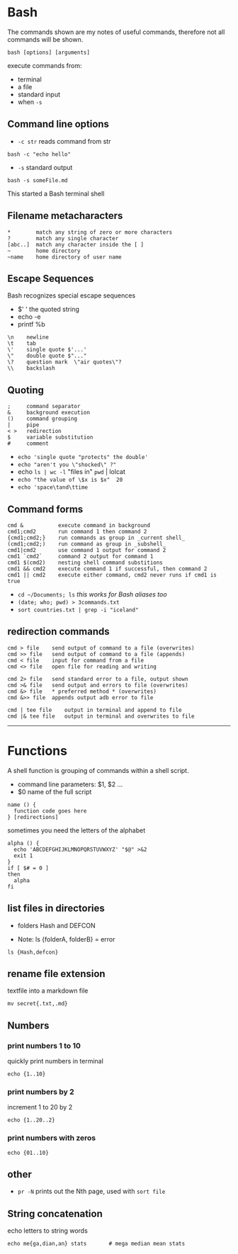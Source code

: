 
# Bash

The commands shown are my notes of useful commands, therefore not all commands will be shown.


`bash [options] [arguments]`

execute commands from:
- terminal 
- a file
- standard input
- when `-s` 

## Command line options

- `-c str` reads command from  str

```
bash -c "echo hello"
```

- `-s` standard output

```
bash -s someFile.md
```
This started a Bash terminal shell


## Filename metacharacters

```
*        match any string of zero or more characters
?        match any single character
[abc..]  match any character inside the [ ]
~        home directory
~name    home directory of user name
```

## Escape Sequences

Bash recognizes special escape sequences

- $' ' the quoted string
- echo -e 
- printf %b

```
\n    newline
\t    tab
\'    single quote $'...'
\"    double quote $"..."
\?    question mark  \"air quotes\"?
\\    backslash
```

## Quoting

```
;     command separator
&     background execution
()    command grouping
|     pipe
< >   redirection
$     variable substitution
#     comment
```

- `echo 'single quote "protects" the double'`
- `echo "aren't you \"shocked\" ?"`
- echo `ls | wc -l` "files in" `pwd` | lolcat 
- `echo "the value of \$x is $x"  20 `
- `echo 'space\tand\ttime`


## Command forms

```
cmd &           execute command in background
cmd1;cmd2       run command 1 then command 2
{cmd1;cmd2;}    run commands as group in _current shell_
(cmd1;cmd2;)    run command as group in _subshell_
cmd1|cmd2       use command 1 output for command 2
cmd1 `cmd2`     command 2 output for command 1
cmd1 $(cmd2)    nesting shell command substitions
cmd1 && cmd2    execute command 1 if successful, then command 2
cmd1 || cmd2    execute either command, cmd2 never runs if cmd1 is true
```

- `cd ~/Documents; ls` _this works for Bash aliases too_
- `(date; who; pwd) > 3commands.txt`
- `sort countries.txt | grep -i "iceland" `


## redirection commands

```
cmd > file    send output of command to a file (overwrites)
cmd >> file   send output of command to a file (appends)
cmd < file    input for command from a file
cmd <> file   open file for reading and writing

cmd 2> file   send standard error to a file, output shown
cmd >& file   send output and errors to file (overwrites)
cmd &> file   * preferred method * (overwrites)
cmd &>> file  appends output adb error to file

cmd | tee file    output in terminal and append to file
cmd |& tee file   output in terminal and overwrites to file
```



---

# Functions

A shell function is grouping of commands within a shell script.

- command line parameters: $1, $2 ...
- $0 name of the full script

```
name () {
  function code goes here
} [redirections]
```

sometimes you need the letters of the alphabet
```
alpha () {
  echo 'ABCDEFGHIJKLMNOPQRSTUVWXYZ' "$@" >&2 
  exit 1
}
if [ $# = 0 ]
then
  alpha
fi
```














## list files in directories

- folders Hash and DEFCON

- Note: ls {folderA, folderB} = error

```
ls {Hash,defcon}   
```

## rename file extension

textfile into a markdown file
```
mv secret{.txt,.md}
```










## Numbers

### print numbers 1 to 10

quickly print numbers in terminal
```
echo {1..10}
```

### print numbers by 2

increment 1 to 20 by 2
```
echo {1..20..2}
```

### print numbers with zeros

```
echo {01..10}
```





## other

- `pr -N` prints out the Nth page, used with `sort file`













## String concatenation

echo letters to string words

```
echo me{ga,dian,an} stats       # mega median mean stats
```







